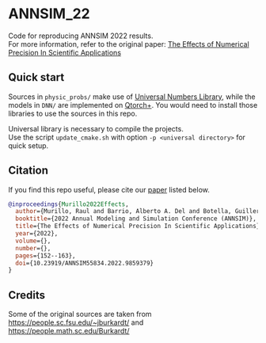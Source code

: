 # ANNSIM_22

Code for reproducing ANNSIM 2022 results.  
For more information, refer to the original paper: [The Effects of Numerical Precision In Scientific Applications](https://doi.org/10.23919/ANNSIM55834.2022.9859379)

## Quick start
Sources in `physic_probs/` make use of [Universal Numbers Library](https://github.com/stillwater-sc/universal), while the models in `DNN/` are implemented on [Qtorch+](https://github.com/minhhn2910/QPyTorch).
You would need to install those libraries to use the sources in this repo.

Universal library is necessary to compile the projects.  
Use the script `update_cmake.sh` with option `-p <universal directory>` for quick setup.

## Citation 
If you find this repo useful, please cite our [paper](https://doi.org/10.23919/ANNSIM55834.2022.9859379) listed below.

```bib
@inproceedings{Murillo2022Effects,
  author={Murillo, Raul and Barrio, Alberto A. Del and Botella, Guillermo},
  booktitle={2022 Annual Modeling and Simulation Conference (ANNSIM)}, 
  title={The Effects of Numerical Precision In Scientific Applications}, 
  year={2022},
  volume={},
  number={},
  pages={152--163},
  doi={10.23919/ANNSIM55834.2022.9859379}
}
```

## Credits
Some of the original sources are taken from 
https://people.sc.fsu.edu/~jburkardt/
and 
https://people.math.sc.edu/Burkardt/
